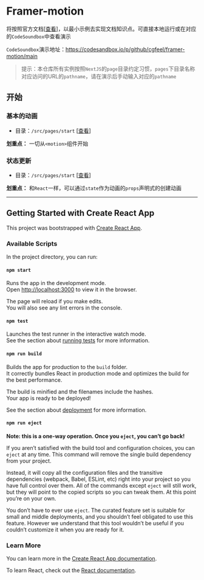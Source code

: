 # Framer-motion

将按照官方文档[[查看](https://www.framer.com/motion/)]，以最小示例去实现文档知识点。可直接本地运行或在对应的`CodeSoundbox`中查看演示

`CodeSoundbox`演示地址：https://codesandbox.io/p/github/cgfeel/framer-motion/main

> 提示：本仓库所有实例按照`NextJS`的`page`目录约定习惯，`pages`下目录名称对应访问的URL的`pathname`，请在演示后手动输入对应的`pathname`

## 开始

### 基本的动画

- 目录：`/src/pages/start` [[查看](https://github.com/cgfeel/framer-motion/tree/main/src/pages/start)]

**划重点：** 一切从`<motion>`组件开始

### 状态更新

- 目录：`/src/pages/start` [[查看](https://github.com/cgfeel/framer-motion/tree/main/src/pages/state-update)]

**划重点：** 和`React`一样，可以通过`state`作为动画的`props`声明式的创建动画

---

## Getting Started with Create React App

This project was bootstrapped with [Create React App](https://github.com/facebook/create-react-app).

### Available Scripts

In the project directory, you can run:

#### `npm start`

Runs the app in the development mode.\
Open [http://localhost:3000](http://localhost:3000) to view it in the browser.

The page will reload if you make edits.\
You will also see any lint errors in the console.

#### `npm test`

Launches the test runner in the interactive watch mode.\
See the section about [running tests](https://facebook.github.io/create-react-app/docs/running-tests) for more information.

#### `npm run build`

Builds the app for production to the `build` folder.\
It correctly bundles React in production mode and optimizes the build for the best performance.

The build is minified and the filenames include the hashes.\
Your app is ready to be deployed!

See the section about [deployment](https://facebook.github.io/create-react-app/docs/deployment) for more information.

#### `npm run eject`

**Note: this is a one-way operation. Once you `eject`, you can’t go back!**

If you aren’t satisfied with the build tool and configuration choices, you can `eject` at any time. This command will remove the single build dependency from your project.

Instead, it will copy all the configuration files and the transitive dependencies (webpack, Babel, ESLint, etc) right into your project so you have full control over them. All of the commands except `eject` will still work, but they will point to the copied scripts so you can tweak them. At this point you’re on your own.

You don’t have to ever use `eject`. The curated feature set is suitable for small and middle deployments, and you shouldn’t feel obligated to use this feature. However we understand that this tool wouldn’t be useful if you couldn’t customize it when you are ready for it.

### Learn More

You can learn more in the [Create React App documentation](https://facebook.github.io/create-react-app/docs/getting-started).

To learn React, check out the [React documentation](https://reactjs.org/).
